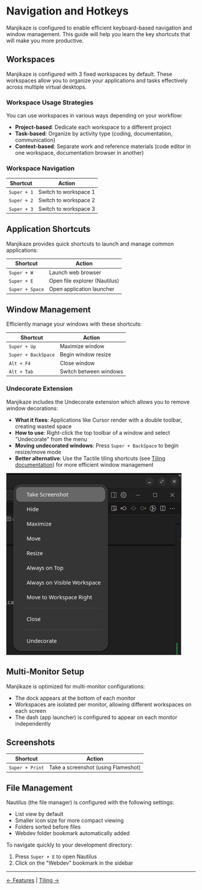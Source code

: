 # Navigation and Hotkeys

Manjikaze is configured to enable efficient keyboard-based navigation and window management. This guide will help you learn the key shortcuts that will make you more productive.

## Workspaces

Manjikaze is configured with 3 fixed workspaces by default. These workspaces allow you to organize your applications and tasks effectively across multiple virtual desktops.

### Workspace Usage Strategies

You can use workspaces in various ways depending on your workflow:

- **Project-based**: Dedicate each workspace to a different project
- **Task-based**: Organize by activity type (coding, documentation, communication)
- **Context-based**: Separate work and reference materials (code editor in one workspace, documentation browser in another)

### Workspace Navigation

| Shortcut | Action |
|----------|--------|
| `Super + 1` | Switch to workspace 1 |
| `Super + 2` | Switch to workspace 2 |
| `Super + 3` | Switch to workspace 3 |

## Application Shortcuts

Manjikaze provides quick shortcuts to launch and manage common applications:

| Shortcut | Action |
|----------|--------|
| `Super + W` | Launch web browser |
| `Super + E` | Open file explorer (Nautilus) |
| `Super + Space` | Open application launcher |

## Window Management

Efficiently manage your windows with these shortcuts:

| Shortcut | Action |
|----------|--------|
| `Super + Up` | Maximize window |
| `Super + BackSpace` | Begin window resize |
| `Alt + F4` | Close window |
| `Alt + Tab` | Switch between windows |

### Undecorate Extension

Manjikaze includes the Undecorate extension which allows you to remove window decorations:

- **What it fixes**: Applications like Cursor render with a double toolbar, creating wasted space
- **How to use**: Right-click the top toolbar of a window and select "Undecorate" from the menu
- **Moving undecorated windows**: Press `Super + BackSpace` to begin resize/move mode
- **Better alternative**: Use the Tactile tiling shortcuts (see [Tiling documentation](tiling.md)) for more efficient window management

![Undecorate Menu Option](screenshots/undecorate.png)

## Multi-Monitor Setup

Manjikaze is optimized for multi-monitor configurations:

- The dock appears at the bottom of each monitor
- Workspaces are isolated per monitor, allowing different workspaces on each screen
- The dash (app launcher) is configured to appear on each monitor independently

## Screenshots

| Shortcut | Action |
|----------|--------|
| `Super + Print` | Take a screenshot (using Flameshot) |

## File Management

Nautilus (the file manager) is configured with the following settings:

- List view by default
- Smaller icon size for more compact viewing
- Folders sorted before files
- Webdev folder bookmark automatically added

To navigate quickly to your development directory:

1. Press `Super + E` to open Nautilus
2. Click on the "Webdev" bookmark in the sidebar

---

[← Features](README.md) | [Tiling →](tiling.md)
